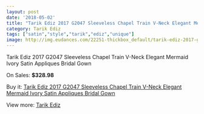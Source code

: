 ```yaml
---
layout: post
date: '2018-05-02'
title: "Tarik Ediz 2017 G2047 Sleeveless Chapel Train V-Neck Elegant Mermaid Ivory Satin Appliques Bridal Gown"
category: Tarik Ediz
tags: ["satin","style","tarik","ediz","unique"]
image: http://img.eudances.com/22251-thickbox_default/tarik-ediz-2017-g2047-sleeveless-chapel-train-v-neck-elegant-mermaid-ivory-satin-appliques-bridal-gown.jpg
---
```

Tarik Ediz 2017 G2047 Sleeveless Chapel Train V-Neck Elegant Mermaid Ivory Satin Appliques Bridal Gown

On Sales: **$328.98**
<a href="https://www.eudances.com/en/tarik-ediz/7111-tarik-ediz-2017-g2047-sleeveless-chapel-train-v-neck-elegant-mermaid-ivory-satin-appliques-bridal-gown.html"><amp-img layout="responsive" width="600" height="600" src="//img.eudances.com/22251-thickbox_default/tarik-ediz-2017-g2047-sleeveless-chapel-train-v-neck-elegant-mermaid-ivory-satin-appliques-bridal-gown.jpg" alt="Tarik Ediz 2017 G2047 Sleeveless Chapel Train V-Neck Elegant Mermaid Ivory Satin Appliques Bridal Gown 0" /></a>
<a href="https://www.eudances.com/en/tarik-ediz/7111-tarik-ediz-2017-g2047-sleeveless-chapel-train-v-neck-elegant-mermaid-ivory-satin-appliques-bridal-gown.html"><amp-img layout="responsive" width="600" height="600" src="//img.eudances.com/22255-thickbox_default/tarik-ediz-2017-g2047-sleeveless-chapel-train-v-neck-elegant-mermaid-ivory-satin-appliques-bridal-gown.jpg" alt="Tarik Ediz 2017 G2047 Sleeveless Chapel Train V-Neck Elegant Mermaid Ivory Satin Appliques Bridal Gown 1" /></a>
<a href="https://www.eudances.com/en/tarik-ediz/7111-tarik-ediz-2017-g2047-sleeveless-chapel-train-v-neck-elegant-mermaid-ivory-satin-appliques-bridal-gown.html"><amp-img layout="responsive" width="600" height="600" src="//img.eudances.com/22254-thickbox_default/tarik-ediz-2017-g2047-sleeveless-chapel-train-v-neck-elegant-mermaid-ivory-satin-appliques-bridal-gown.jpg" alt="Tarik Ediz 2017 G2047 Sleeveless Chapel Train V-Neck Elegant Mermaid Ivory Satin Appliques Bridal Gown 2" /></a>
<a href="https://www.eudances.com/en/tarik-ediz/7111-tarik-ediz-2017-g2047-sleeveless-chapel-train-v-neck-elegant-mermaid-ivory-satin-appliques-bridal-gown.html"><amp-img layout="responsive" width="600" height="600" src="//img.eudances.com/22253-thickbox_default/tarik-ediz-2017-g2047-sleeveless-chapel-train-v-neck-elegant-mermaid-ivory-satin-appliques-bridal-gown.jpg" alt="Tarik Ediz 2017 G2047 Sleeveless Chapel Train V-Neck Elegant Mermaid Ivory Satin Appliques Bridal Gown 3" /></a>
<a href="https://www.eudances.com/en/tarik-ediz/7111-tarik-ediz-2017-g2047-sleeveless-chapel-train-v-neck-elegant-mermaid-ivory-satin-appliques-bridal-gown.html"><amp-img layout="responsive" width="600" height="600" src="//img.eudances.com/22252-thickbox_default/tarik-ediz-2017-g2047-sleeveless-chapel-train-v-neck-elegant-mermaid-ivory-satin-appliques-bridal-gown.jpg" alt="Tarik Ediz 2017 G2047 Sleeveless Chapel Train V-Neck Elegant Mermaid Ivory Satin Appliques Bridal Gown 4" /></a>

Buy it: [Tarik Ediz 2017 G2047 Sleeveless Chapel Train V-Neck Elegant Mermaid Ivory Satin Appliques Bridal Gown](https://www.eudances.com/en/tarik-ediz/7111-tarik-ediz-2017-g2047-sleeveless-chapel-train-v-neck-elegant-mermaid-ivory-satin-appliques-bridal-gown.html "Tarik Ediz 2017 G2047 Sleeveless Chapel Train V-Neck Elegant Mermaid Ivory Satin Appliques Bridal Gown")

View more: [Tarik Ediz](https://www.eudances.com/en/109-tarik-ediz "Tarik Ediz")